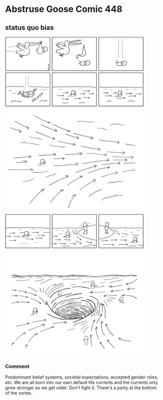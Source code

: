 # Abstruse Goose Comic 448
## status quo bias

![image](the_current_is_strong_in_this_one.png)
### Comment
Predominant belief systems, societal expectations, accepted gender roles, etc. We are all born into our own default life currents and the currents only grow stronger as we get older. Don't fight it. There's a party at the bottom of the vortex.
